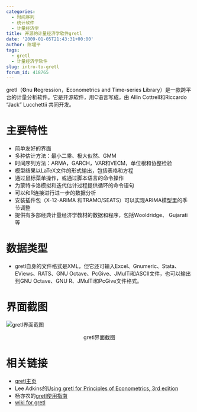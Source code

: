 ```yaml
---
categories:
  - 时间序列
  - 统计软件
  - 计量经济学
title: 开源的计量经济学软件gretl
date: '2009-01-05T21:43:31+00:00'
author: 陈堰平
tags:
  - gretl
  - 计量经济学软件
slug: intro-to-gretl
forum_id: 418765
---
```


gretl（**G**nu **R**egression，**E**conometrics and **T**ime-series **L**ibrary）是一款跨平台的计量分析软件。它是开源软件，用C语言写成，由 Allin Cottrell和Riccardo “Jack” Lucchettii 共同开发。<!--more-->


# 主要特性

* 简单友好的界面
* 多种估计方法：最小二乘、极大似然、GMM
* 时间序列方法：ARMA，GARCH，VAR和VECM，单位根和协整检验
* 模型结果以LaTeX文件的形式输出，包括表格和方程
* 通过鼠标菜单操作，或通过脚本语言的命令操作
* 为蒙特卡洛模拟和迭代估计过程提供循环的命令语句
* 可以和R连接进行进一步的数据分析
* 安装插件包（X-12-ARIMA 和TRAMO/SEATS）可以实现ARIMA模型里的季节调整
* 提供有多部经典计量经济学教材的数据和程序，包括Wooldridge、 Gujarati 等

# 数据类型

* gretl自身的文件格式是XML，但它还可输入Excel、Gnumeric、Stata、EViews、RATS、GNU Octave、PcGive、JMulTi和ASCII文件，也可以输出到GNU Octave、GNU R、JMulTi和PcGive文件格式。

# 界面截图


![gretl界面截图](https://uploads.cosx.org/2009/01/gretl_screenshot.jpg)
<p style="text-align: center;">gretl界面截图</p>

# 相关链接

* [gretl主页](http://gretl.sourceforge.net/)
* Lee Adkins的[Using gretl for Principles of Econometrics, 3rd edition](http://www.learneconometrics.com/gretl.html)
* 杨亦农的[gretl使用指南](http://yaya.it.cycu.edu.tw/gretl/)
* [wiki for gretl](http://en.wikipedia.org/wiki/Gretl)
